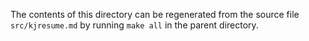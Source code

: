 The contents of this directory can be regenerated from the source file
`src/kjresume.md` by running `make all` in the parent directory.